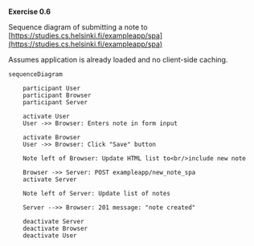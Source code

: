 
**Exercise 0.6**

Sequence diagram of submitting a note to [https://studies.cs.helsinki.fi/exampleapp/spa](https://studies.cs.helsinki.fi/exampleapp/spa)

Assumes application is already loaded and no client-side caching.

```mermaid
sequenceDiagram

    participant User
    participant Browser
    participant Server 

    activate User
    User ->> Browser: Enters note in form input

    activate Browser
    User ->> Browser: Click "Save" button

    Note left of Browser: Update HTML list to<br/>include new note

    Browser ->> Server: POST exampleapp/new_note_spa
    activate Server

    Note left of Server: Update list of notes

    Server -->> Browser: 201 message: "note created"

    deactivate Server
    deactivate Browser
    deactivate User
```